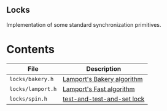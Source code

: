 Locks
-----

Implementation of some standard synchronization primitives.

# Contents
File | Description
---- | -----------
`locks/bakery.h` | [Lamport's Bakery algorithm](http://lamport.azurewebsites.net/pubs/bakery.pdf)
`locks/lamport.h` | [Lamport's Fast algorithm](http://delivery.acm.org/10.1145/10000/7352/p1-lamport.pdf?ip=128.151.150.18&id=7352&acc=ACTIVE%20SERVICE&key=7777116298C9657D%2EDC6AD36C640314EC%2E4D4702B0C3E38B35%2E4D4702B0C3E38B35&__acm__=1522462846_4dcb8e87413a27ff45cdedf439f0d7e1)
`locks/spin.h` | [test-and-test-and-set lock](http://delivery.acm.org/10.1145/810000/808203/p340-rudolph.pdf?ip=128.151.150.2&id=808203&acc=ACTIVE%20SERVICE&key=7777116298C9657D%2EDC6AD36C640314EC%2E4D4702B0C3E38B35%2E4D4702B0C3E38B35&__acm__=1522504209_8b4ece9e8a9e71aa1ae8df4980ea6f9f)
